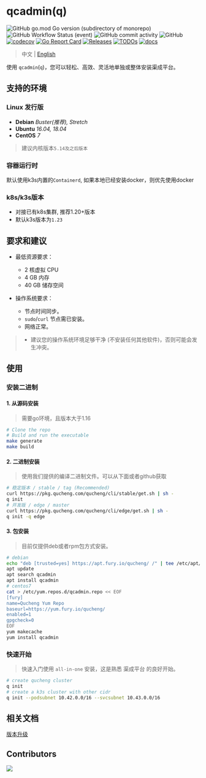 # qcadmin(q)

![GitHub go.mod Go version (subdirectory of monorepo)](https://img.shields.io/github/go-mod/go-version/easysoft/qucheng_cli?filename=go.mod&style=flat-square)
![GitHub Workflow Status (event)](https://img.shields.io/github/workflow/status/easysoft/qucheng_cli/Release?style=flat-square)
![GitHub commit activity](https://img.shields.io/github/commit-activity/w/easysoft/qucheng_cli?style=flat-square)
![GitHub](https://img.shields.io/badge/license-ZPL%20%2B%20AGPL-blue)
[![codecov](https://codecov.io/gh/easysoft/qucheng_cli/branch/master/graph/badge.svg)](https://codecov.io/gh/easysoft/qucheng_cli)
[![Go Report Card](https://goreportcard.com/badge/github.com/easysoft/qucheng_cli)](https://goreportcard.com/report/github.com/easysoft/qucheng_cli)
[![Releases](https://img.shields.io/github/release-pre/easysoft/qucheng_cli.svg)](https://github.com/easysoft/qucheng_cli/releases)
[![TODOs](https://img.shields.io/endpoint?url=https://api.tickgit.com/badge?repo=github.com/easysoft/qucheng_cli)](https://www.tickgit.com/browse?repo=github.com/easysoft/qucheng_cli)
[![docs](https://img.shields.io/badge/docs-done-green)](https://www.qucheng.com/)

> 中文 | [English](README-EN.md)

使用 `qcadmin`(`q`)，您可以轻松、高效、灵活地单独或整体安装渠成平台。

## 支持的环境

### Linux 发行版

* **Debian**  *Buster(推荐), Stretch*
* **Ubuntu**  *16.04, 18.04*
* **CentOS**  *7*

> 建议内核版本`5.14及之后版本`

### 容器运行时

默认使用k3s内置的`Containerd`, 如果本地已经安装docker，则优先使用docker

### k8s/k3s版本

* 对接已有k8s集群, 推荐1.20+版本
* 默认k3s版本为`1.23`

## 要求和建议

* 最低资源要求：
  * 2 核虚拟 CPU
  * 4 GB 内存
  * 40 GB 储存空间

* 操作系统要求：

  * 节点时间同步。
  * `sudo`/`curl` 节点需已安装。
  * 网络正常。

> * 建议您的操作系统环境足够干净 (不安装任何其他软件)，否则可能会发生冲突。

## 使用

### 安装二进制

#### 1. 从源码安装

> 需要go环境，且版本大于1.16

```bash
# Clone the repo
# Build and run the executable
make generate
make build
```

#### 2. 二进制安装

> 使用我们提供的编译二进制文件。可以从下面或者github获取

```bash
# 稳定版本 / stable / tag (Recommended)
curl https://pkg.qucheng.com/qucheng/cli/stable/get.sh | sh -
q init
# 开发版 / edge / master
curl https://pkg.qucheng.com/qucheng/cli/edge/get.sh | sh -
q init -q edge
```

#### 3. 包安装

> 目前仅提供deb或者rpm包方式安装。

```bash
# debian
echo "deb [trusted=yes] https://apt.fury.io/qucheng/ /" | tee /etc/apt/sources.list.d/qcadmin.list
apt update
apt search qcadmin
apt install qcadmin
# centos7
cat > /etc/yum.repos.d/qcadmin.repo << EOF
[fury]
name=Qucheng Yum Repo
baseurl=https://yum.fury.io/qucheng/
enabled=1
gpgcheck=0
EOF
yum makecache
yum install qcadmin
```

### 快速开始

> 快速入门使用 `all-in-one` 安装，这是熟悉 渠成平台 的良好开始。

```bash
# create qucheng cluster
q init
# create a k3s cluster with other cidr
q init --podsubnet 10.42.0.0/16 --svcsubnet 10.43.0.0/16
```

## 相关文档

[版本升级](https://github.com/easysoft/qucheng_cli/wiki/%E7%89%88%E6%9C%AC%E5%8D%87%E7%BA%A7)

## Contributors

<!-- readme: collaborators,contributors -start -->
<!-- readme: collaborators,contributors -end -->
<a href="https://github.com/easysoft/qucheng_cli/graphs/contributors">
  <img src="https://contrib.rocks/image?repo=easysoft/qucheng_cli" />
</a>
